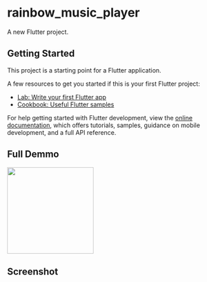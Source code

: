 # rainbow_music_player

A new Flutter project.

## Getting Started

This project is a starting point for a Flutter application.

A few resources to get you started if this is your first Flutter project:

- [Lab: Write your first Flutter app](https://docs.flutter.dev/get-started/codelab)
- [Cookbook: Useful Flutter samples](https://docs.flutter.dev/cookbook)

For help getting started with Flutter development, view the
[online documentation](https://docs.flutter.dev/), which offers tutorials,
samples, guidance on mobile development, and a full API reference.

## Full Demmo

<img src = "https://user-images.githubusercontent.com/123535768/220601351-040efaa3-e989-4f66-bea1-0166c2a28576.gif" width = "200px">


## Screenshot

